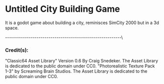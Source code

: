 # Untitled City Building Game

It is a godot game about building a city, reminisces SimCity 2000 but in a 3d space.

-----------------------------------------------------------\

### Credit(s):

"Classic64 Asset Library" Version 0.6 By Craig Snedeker. The Asset Library is dedicated to the public domain under CC0.
"Photorealistic Texture Pack 1-3" by Screaming Brain Studios. The Asset Library is dedicated to the public domain under CC0.
